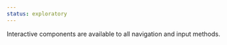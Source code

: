 ```yaml
---
status: exploratory
---
```


Interactive components are available to all navigation and input methods.
